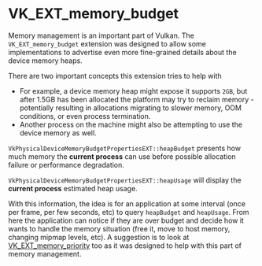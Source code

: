 # VK_EXT_memory_budget

Memory management is an important part of Vulkan. The `VK_EXT_memory_budget` extension was designed to allow some implementations to advertise even more fine-grained details about the device memory heaps.

There are two important concepts this extension tries to help with

- For example, a device memory heap might expose it supports `2GB`, but after 1.5GB has been allocated the platform may try to reclaim memory - potentially resulting in allocations migrating to slower memory, OOM conditions, or even process termination.
- Another process on the machine might also be attempting to use the device memory as well.

`VkPhysicalDeviceMemoryBudgetPropertiesEXT::heapBudget` presents how much memory the **current process** can use before possible allocation failure or performance degradation.

`VkPhysicalDeviceMemoryBudgetPropertiesEXT::heapUsage` will display the **current process** estimated heap usage.

With this information, the idea is for an application at some interval (once per frame, per few seconds, etc) to query `heapBudget` and `heapUsage`. From here the application can notice if they are over budget and decide how it wants to handle the memory situation (free it, move to host memory, changing mipmap levels, etc). A suggestion is to look at [VK_EXT_memory_priority](VK_EXT_memory_priority.md) too as it was designed to help with this part of memory management.
